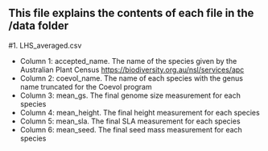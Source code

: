 ## This file explains the contents of each file in the /data folder

#1. LHS_averaged.csv

- Column 1: accepted_name. The name of the species given by the Australian Plant Census https://biodiversity.org.au/nsl/services/apc
- Column 2: coevol_name. The name of each species with the genus name truncated for the Coevol program
- Column 3: mean_gs. The final genome size measurement for each species
- Column 4: mean_height. The final height measurement for each species
- Column 5: mean_sla. The final SLA measurement for each species
- Column 6: mean_seed. The final seed mass measurement for each species
